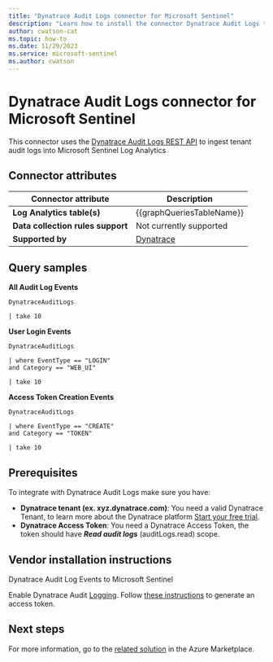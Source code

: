 ```yaml
---
title: "Dynatrace Audit Logs connector for Microsoft Sentinel"
description: "Learn how to install the connector Dynatrace Audit Logs to connect your data source to Microsoft Sentinel."
author: cwatson-cat
ms.topic: how-to
ms.date: 11/29/2023
ms.service: microsoft-sentinel
ms.author: cwatson
---
```


# Dynatrace Audit Logs connector for Microsoft Sentinel

This connector uses the [Dynatrace Audit Logs REST API](https://docs.dynatrace.com/docs/dynatrace-api/environment-api/audit-logs) to ingest tenant audit logs into Microsoft Sentinel Log Analytics

## Connector attributes

| Connector attribute | Description |
| --- | --- |
| **Log Analytics table(s)** | {{graphQueriesTableName}}<br/> |
| **Data collection rules support** | Not currently supported |
| **Supported by** | [Dynatrace](https://www.dynatrace.com/services-support/) |

## Query samples

**All Audit Log Events**
   ```kusto
DynatraceAuditLogs

   | take 10
   ```

**User Login Events**
   ```kusto
DynatraceAuditLogs

   | where EventType == "LOGIN"
 and Category == "WEB_UI"
 
   | take 10
   ```

**Access Token Creation Events**
   ```kusto
DynatraceAuditLogs

   | where EventType == "CREATE"
 and Category == "TOKEN"
 
   | take 10
   ```



## Prerequisites

To integrate with Dynatrace Audit Logs make sure you have: 

- **Dynatrace tenant (ex. xyz.dynatrace.com)**: You need a valid Dynatrace Tenant, to learn more about the Dynatrace platform [Start your free trial](https://www.dynatrace.com/trial).
- **Dynatrace Access Token**: You need a Dynatrace Access Token, the token should have ***Read audit logs*** (auditLogs.read) scope.


## Vendor installation instructions

Dynatrace Audit Log Events to Microsoft Sentinel

Enable Dynatrace Audit [Logging](https://docs.dynatrace.com/docs/shortlink/audit-logs#enable-audit-logging). 
 Follow [these instructions](https://docs.dynatrace.com/docs/shortlink/token#create-api-token) to generate an access token.




## Next steps

For more information, go to the [related solution](https://azuremarketplace.microsoft.com/en-us/marketplace/apps/dynatrace.dynatrace_azure_sentinel?tab=Overview) in the Azure Marketplace.
